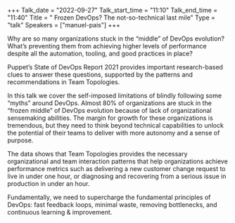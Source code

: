 +++
Talk_date = "2022-09-27"
Talk_start_time = "11:10"
Talk_end_time = "11:40"
Title = " Frozen DevOps? The not-so-technical last mile"
Type = "talk"
Speakers = ["manuel-pais"]
+++

Why are so many organizations stuck in the “middle” of DevOps evolution? What’s preventing them from achieving higher levels of performance despite all the automation, tooling, and good practices in place?

Puppet’s State of DevOps Report 2021 provides important research-based clues to answer these questions, supported by the patterns and recommendations in Team Topologies.

In this talk we cover the self-imposed limitations of blindly following some “myths” around DevOps. Almost 80% of organizations are stuck in the “frozen middle” of DevOps evolution because of lack of organizational sensemaking abilities. The margin for growth for these organizations is tremendous, but they need to think beyond technical capabilities to unlock the potential of their teams to deliver with more autonomy and a sense of purpose.

The data shows that Team Topologies provides the necessary organizational and team interaction patterns that help organizations achieve performance metrics such as delivering a new customer change request to live in under one hour, or diagnosing and recovering from a serious issue in production in under an hour.

Fundamentally, we need to supercharge the fundamental principles of DevOps: fast feedback loops, minimal waste, removing bottlenecks, and continuous learning & improvement.